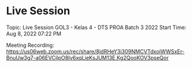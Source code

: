 # Live Session

Topic: Live Session GOL3 - Kelas 4 - DTS PROA Batch 3 2022
Start Time: Aug 8, 2022 07:22 PM

Meeting Recording:
https://us06web.zoom.us/rec/share/8jdRHeY3i309NMCVTdxoiWWSxEr-BnuUw3g7-a06EVCjlpO8Iv6xqLieKsJUM13E.Kg2QooKOV3pseQor

